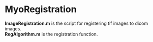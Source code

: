 # MyoRegistration
**ImageRegistration.m** is the script for registering tif images to dicom images.  
**RegAlgorithm.m** is the registration function.
